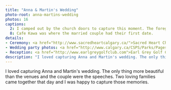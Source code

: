 ```yaml
---
title: "Anna & Martin's Wedding"
photo-root: anna-martins-wedding
photos: 16
captions:
  2: I camped out by the church doors to capture this moment. The foreground sets the mood of this photo, we are sneaking a peek of Anna preparing for the biggest moment of her life.
  8: Cafe Kawa was where the married couple had their first date.
details:
- Ceremony: <a href="http://www.sacredheartcalgary.ca/">Sacred Heart Church</a>
- Wedding party photos: <a href="http://www.calgary.ca/CSPS/Parks/Pages/Locations/SW-parks/North-Glenmore-Park.aspx">North Glenmore Park</a> & <a href="http://www.kawacalgary.ca">Cafe Kawa & Area</a>
- Reception: <a href="http://www.earlgreygolfclub.com">Earl Grey Golf Club</a>
description: "I loved capturing Anna and Martin's wedding. The only thing more beautiful than the venues and the couple were the speeches. Two loving families came together that day and I was happy to capture those memories."
---
```

I loved capturing Anna and Martin's wedding. The only thing more beautiful than the venues and the couple were the speeches. Two loving families came together that day and I was happy to capture those memories.
